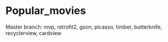 # Popular_movies

Master branch: mvp, retrofit2, gson, picasso, timber, butterknife, recyclerview, cardview
